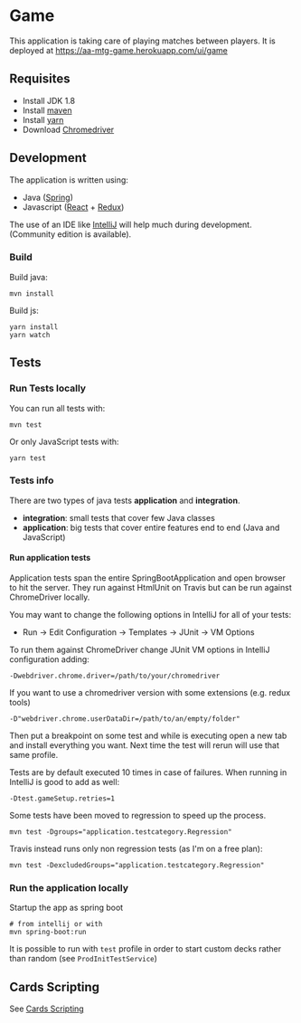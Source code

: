 # Game

This application is taking care of playing matches between players.
It is deployed at https://aa-mtg-game.herokuapp.com/ui/game

## Requisites

 * Install JDK 1.8
 * Install [maven](https://maven.apache.org/download.cgi)
 * Install [yarn](https://yarnpkg.com/lang/en/docs/install)
 * Download [Chromedriver](https://chromedriver.chromium.org/downloads)


## Development

The application is written using:
 * Java ([Spring](https://spring.io/))
 * Javascript ([React](https://reactjs.org/) + [Redux](https://redux.js.org/))

The use of an IDE like [IntelliJ](https://www.jetbrains.com/idea/download/#section=mac) will help much during development.
(Community edition is available).

### Build

Build java:

    mvn install
    
Build js:

    yarn install
    yarn watch


## Tests

### Run Tests locally

You can run all tests with:

    mvn test
    
Or only JavaScript tests with:

    yarn test 

### Tests info

There are two types of java tests **application** and **integration**.

 * **integration**: small tests that cover few Java classes
 * **application**: big tests that cover entire features end to end (Java and JavaScript)

#### Run application tests

Application tests span the entire SpringBootApplication and open browser to hit the server.
They run against HtmlUnit on Travis but can be run against ChromeDriver locally.

You may want to change the following options in IntelliJ for all of your tests:
 - Run -> Edit Configuration -> Templates -> JUnit -> VM Options

To run them against ChromeDriver change JUnit VM options in IntelliJ configuration adding:

    -Dwebdriver.chrome.driver=/path/to/your/chromedriver

If you want to use a chromedriver version with some extensions (e.g. redux tools)

    -D"webdriver.chrome.userDataDir=/path/to/an/empty/folder"

Then put a breakpoint on some test and while is executing open a new tab and install everything you want.
Next time the test will rerun will use that same profile.

Tests are by default executed 10 times in case of failures.
When running in IntelliJ is good to add as well:

    -Dtest.gameSetup.retries=1 

Some tests have been moved to regression to speed up the process.

    mvn test -Dgroups="application.testcategory.Regression"
    
Travis instead runs only non regression tests (as I'm on a free plan):

    mvn test -DexcludedGroups="application.testcategory.Regression"

### Run the application locally

Startup the app as spring boot

    # from intellij or with
    mvn spring-boot:run

It is possible to run with `test` profile in order to start custom decks rather than random (see `ProdInitTestService`)


## Cards Scripting

See [Cards Scripting](game/CARDS_SCRIPTING.md)
